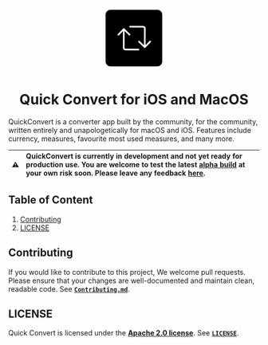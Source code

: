 <p align="center">
  <img src="documentation/img/QuickConverter_for_doc.png" height="128">
  <h1 align="center">Quick Convert for iOS and MacOS</h1>
</p>

<!--
<p align="center">
  <a aria-label="Follow CodeEdit on Twitter" href="https://twitter.com/CodeEditApp" target="_blank">
    <img alt="" src="https://img.shields.io/badge/Follow%20@CodeEditApp-black.svg?style=for-the-badge&logo=Twitter">
  </a>
  <a aria-label="Join the community on Discord" href="https://discord.gg/vChUXVf9Em" target="_blank">
    <img alt="" src="https://img.shields.io/badge/Join%20the%20community-black.svg?style=for-the-badge&logo=Discord">
  </a>
</p>
-->

QuickConvert is a converter app built by the community, for the community, written entirely and unapologetically for macOS and iOS. Features include currency, measures, favourite most used measures, and many more.

<!--
<img width="1012" alt="github-banner" src="https://user-images.githubusercontent.com/806104/194004176-3143d19f-1ad9-449c-bd41-8c4f9998f44b.png">

[![GitHub release](https://img.shields.io/github/v/release/CodeEditApp/CodeEdit?color=orange&label=latest%20release&sort=semver&style=flat-square)](https://github.com/CodeEditApp/CodeEdit/releases/latest)
[![All Contributors](https://img.shields.io/badge/all_contributors-32-orange.svg?style=flat-square)](#contributors-)
[![GitHub Workflow Status (with branch)](https://img.shields.io/github/actions/workflow/status/CodeEditApp/CodeEdit/CI-pre-release.yml?style=flat-square)](https://github.com/CodeEditApp/CodeEdit/actions/workflows/CI-pre-release.yml)
[![GitHub Repo stars](https://img.shields.io/github/stars/CodeEditApp/CodeEdit?style=flat-square)](https://github.com/CodeEditApp/CodeEdit/stargazers)
[![GitHub forks](https://img.shields.io/github/forks/CodeEditApp/CodeEdit?style=flat-square)](https://github.com/CodeEditApp/CodeEdit/forks)
[![Discord Badge](https://img.shields.io/discord/951544472238444645?color=5865F2&label=Discord&logo=discord&logoColor=white&style=flat-square)](https://discord.gg/vChUXVf9Em)
-->

| :warning: | QuickConvert is currently in development and not yet ready for production use. You are welcome to test the latest [alpha build]() at your own risk soon. Please leave any feedback [here](https://github.com/N3v1/QuickConvert/issues). |
| - |:-|

## Table of Content
1. [Contributing](#contributing)
2. [LICENSE](#license)


## Contributing
If you would like to contribute to this project, We welcome pull requests. Please ensure that your changes are well-documented and maintain clean, readable code. See [**`Contributing.md`**](CONTRIBUTING.md).

## LICENSE
Quick Convert is licensed under the [**Apache 2.0 license**](http://www.apache.org/licenses/). See [**`LICENSE`**](LICENSE).
